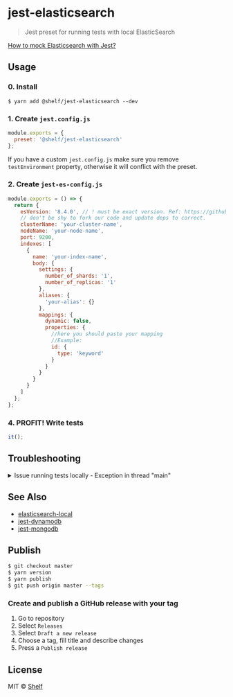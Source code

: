 # jest-elasticsearch

> Jest preset for running tests with local ElasticSearch
>
[How to mock Elasticsearch with Jest?](https://medium.com/shelf-io-engineering/test-elasticsearch-with-jest-like-a-pro-42386713b899)
## Usage
### 0. Install

```
$ yarn add @shelf/jest-elasticsearch --dev
```

### 1. Create `jest.config.js`

```js
module.exports = {
  preset: '@shelf/jest-elasticsearch'
};
```

If you have a custom `jest.config.js` make sure you remove `testEnvironment` property, otherwise it will conflict with the preset.

### 2. Create `jest-es-config.js`

```js
module.exports = () => {
  return {
    esVersion: '8.4.0', // ! must be exact version. Ref: https://github.com/elastic/elasticsearch-js .
    // don't be shy to fork our code and update deps to correct.
    clusterName: 'your-cluster-name',
    nodeName: 'your-node-name',
    port: 9200,
    indexes: [
      {
        name: 'your-index-name',
        body: {
          settings: {
            number_of_shards: '1',
            number_of_replicas: '1'
          },
          aliases: {
            'your-alias': {}
          },
          mappings: {
            dynamic: false,
            properties: {
              //here you should paste your mapping
              //Example:
              id: {
                type: 'keyword'
              }
            }
          }
        }
      }
    ]
  };
};
```

### 4. PROFIT! Write tests

```js
it();
```

## Troubleshooting

<details>
<summary> Issue running tests locally - Exception in thread "main"</summary>

```shell
Exception in thread "main'
java.lang.UnsupportedOperationException The Security Manager is deprecated and will be removed in a future release
at java.base/java.lang.System.setSecurityManager(System. java: 416)
at ora.elasticsearch.bootstrap.Elasticsearch.main(Elasticsearch.iava:71
```
The main reason why this issue appears is that you have an incompatible java version installed to run elastic locally.

### What to do?

1. List current java versions
```shell
$ /usr/libexec/java_home -V
```

2. If you see version 18.0.x
   Add this command to your bashrc, zshrc, etc
```shell
$ /usr/libexec/java_home -v 18
```

3. If you see no versions or do not have a compatible version installed - Install version 18
https://www.oracle.com/java/technologies/downloads/#java18

4. Reload the console and check the java version with
```shell
$ java -version
```
Output for proper work
```shell
$ java -version
java version "18.0.2.1"
Java(TM) SE Runtime Environment (build 18.0.2.1+1-1)
Java HotSpot(TM) 64-Bit Server VM (build 18.0.2.1+1-1, mixed mode, sharing)
```

5. Go to step **2** and set version 18.xx as a default for the shell

> Note: If you need to run elastic <= `v7.17.x` locally, then perform the steps above but for the java version 1.8.xxx


</details>

## See Also

- [elasticsearch-local](https://github.com/shelfio/elasticsearch-local)
- [jest-dynamodb](https://github.com/shelfio/jest-dynamodb)
- [jest-mongodb](https://github.com/shelfio/jest-mongodb)

## Publish

```sh
$ git checkout master
$ yarn version
$ yarn publish
$ git push origin master --tags
```
### Create and publish a GitHub release with your tag
1. Go to repository
2. Select `Releases`
3. Select `Draft a new release`
4. Choose a tag, fill title and describe changes
5. Press a `Publish release`


## License

MIT © [Shelf](https://shelf.io)
